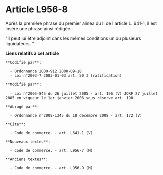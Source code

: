 # Article L956-8

Après la première phrase du premier alinéa du II de l'article L. 641-1, il est inséré une phrase ainsi rédigée :

"Il peut lui être adjoint dans les mêmes conditions un ou plusieurs liquidateurs. "

**Liens relatifs à cet article**

	**Codifié par**:

	  - Ordonnance 2000-912 2000-09-18
	  - Loi n°2003-7 2003-01-03 art. 50 I (ratification)

	**Modifié par**:

	  - Loi n°2005-845 du 26 juillet 2005 - art. 196 (V) JORF 27 juillet 2005 en vigueur le 1er janvier 2006 sous réserve art. 190

	**Abrogé par**:

	  - Ordonnance n°2008-1345 du 18 décembre 2008 - art. 172 (V)

	**Cite**:

	  - Code de commerce. - art. L641-1 (V)

	**Nouveaux textes**:

	  - Code de commerce. - art. L956-7 (M)

	**Anciens textes**:

	  - Code de commerce. - art. L956-9 (M)
